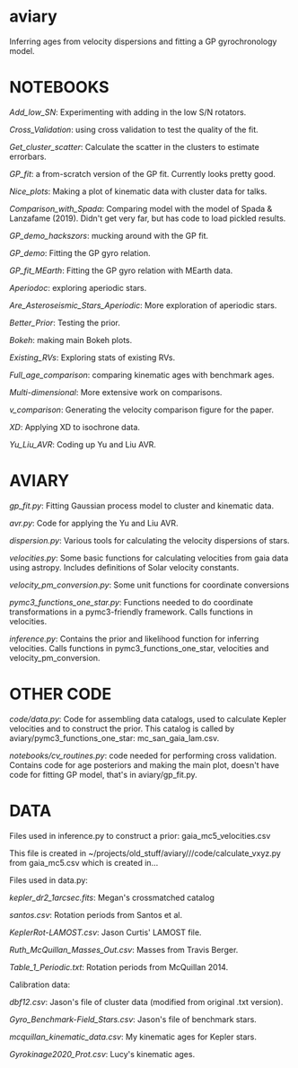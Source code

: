 # aviary
Inferring ages from velocity dispersions and fitting a GP gyrochronology model.

NOTEBOOKS
=========

*Add_low_SN*: Experimenting with adding in the low S/N rotators.

*Cross_Validation*: using cross validation to test the quality of the fit.

*Get_cluster_scatter*: Calculate the scatter in the clusters to estimate errorbars.

*GP_fit*: a from-scratch version of the GP fit. Currently looks pretty good.

*Nice_plots*: Making a plot of kinematic data with cluster data for talks.

*Comparison_with_Spada*: Comparing model with the model of Spada & Lanzafame (2019).
Didn't get very far, but has code to load pickled results.

*GP_demo_hackszors*: mucking around with the GP fit.

*GP_demo*: Fitting the GP gyro relation.

*GP_fit_MEarth*: Fitting the GP gyro relation with MEarth data.

*Aperiodoc*: exploring aperiodic stars.

*Are_Asteroseismic_Stars_Aperiodic*: More exploration of aperiodic stars.

*Better_Prior*: Testing the prior.

*Bokeh*: making main Bokeh plots.

*Existing_RVs*: Exploring stats of existing RVs.

*Full_age_comparison*: comparing kinematic ages with benchmark ages.

*Multi-dimensional*: More extensive work on comparisons.

*v_comparison*: Generating the velocity comparison figure for the paper.

*XD*: Applying XD to isochrone data.

*Yu_Liu_AVR*: Coding up Yu and Liu AVR.

AVIARY
======

*gp_fit.py*: Fitting Gaussian process model to cluster and kinematic
data.

*avr.py*:
Code for applying the Yu and Liu AVR.

*dispersion.py*:
Various tools for calculating the velocity dispersions of stars.

*velocities.py*:
Some basic functions for calculating velocities from gaia data
using astropy. Includes definitions of Solar velocity constants.

*velocity_pm_conversion.py*:
Some unit functions for coordinate conversions

*pymc3_functions_one_star.py*:
Functions needed to do coordinate transformations
in a pymc3-friendly framework.
Calls functions in velocities.

*inference.py*: Contains the prior and likelihood function for inferring
velocities.
Calls functions in pymc3_functions_one_star, velocities and
velocity_pm_conversion.

OTHER CODE
====

*code/data.py*: Code for assembling data catalogs, used to calculate Kepler
velocities and to construct the prior.
This catalog is called by aviary/pymc3_functions_one_star:
mc_san_gaia_lam.csv.

*notebooks/cv_routines.py*: code needed for performing cross validation.
Contains code for age posteriors and making the main plot, doesn't have
code for fitting GP model, that's in aviary/gp_fit.py.


DATA
====

Files used in inference.py to construct a prior:
gaia_mc5_velocities.csv

This file is created in ~/projects/old_stuff/aviary///code/calculate_vxyz.py
from gaia_mc5.csv which is created in...

Files used in data.py:

*kepler_dr2_1arcsec.fits*: Megan's crossmatched catalog

*santos.csv*: Rotation periods from Santos et al.

*KeplerRot-LAMOST.csv*: Jason Curtis' LAMOST file.

*Ruth_McQuillan_Masses_Out.csv*: Masses from Travis Berger.

*Table_1_Periodic.txt*: Rotation periods from McQuillan 2014.

Calibration data:

*dbf12.csv*: Jason's file of cluster data (modified from original .txt
version).

*Gyro_Benchmark-Field_Stars.csv*: Jason's file of benchmark stars.

*mcquillan_kinematic_data.csv*: My kinematic ages for Kepler stars.

*Gyrokinage2020_Prot.csv*: Lucy's kinematic ages.
